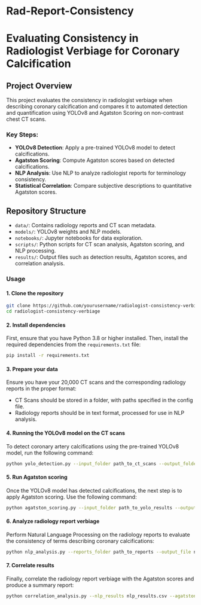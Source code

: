 # Rad-Report-Consistency

# Evaluating Consistency in Radiologist Verbiage for Coronary Calcification

## Project Overview
This project evaluates the consistency in radiologist verbiage when describing coronary calcification and compares it to automated detection and quantification using YOLOv8 and Agatston Scoring on non-contrast chest CT scans.

### Key Steps:
- **YOLOv8 Detection**: Apply a pre-trained YOLOv8 model to detect calcifications.
- **Agatston Scoring**: Compute Agatston scores based on detected calcifications.
- **NLP Analysis**: Use NLP to analyze radiologist reports for terminology consistency.
- **Statistical Correlation**: Compare subjective descriptions to quantitative Agatston scores.

## Repository Structure
- `data/`: Contains radiology reports and CT scan metadata.
- `models/`: YOLOv8 weights and NLP models.
- `notebooks/`: Jupyter notebooks for data exploration.
- `scripts/`: Python scripts for CT scan analysis, Agatston scoring, and NLP processing.
- `results/`: Output files such as detection results, Agatston scores, and correlation analysis.

### Usage

#### 1. Clone the repository
```bash
git clone https://github.com/yourusername/radiologist-consistency-verbiage.git
cd radiologist-consistency-verbiage
```

#### 2. Install dependencies
First, ensure that you have Python 3.8 or higher installed. Then, install the required dependencies from the `requirements.txt` file:
```bash
pip install -r requirements.txt
```

#### 3. Prepare your data
Ensure you have your 20,000 CT scans and the corresponding radiology reports in the proper format:
- CT Scans should be stored in a folder, with paths specified in the config file.
- Radiology reports should be in text format, processed for use in NLP analysis.

#### 4. Running the YOLOv8 model on the CT scans
To detect coronary artery calcifications using the pre-trained YOLOv8 model, run the following command:
```bash
python yolo_detection.py --input_folder path_to_ct_scans --output_folder results/
```

#### 5. Run Agatston scoring
Once the YOLOv8 model has detected calcifications, the next step is to apply Agatston scoring. Use the following command:
```bash
python agatston_scoring.py --input_folder path_to_yolo_results --output_file agatston_scores.csv
```

#### 6. Analyze radiology report verbiage
Perform Natural Language Processing on the radiology reports to evaluate the consistency of terms describing coronary calcifications:
```bash
python nlp_analysis.py --reports_folder path_to_reports --output_file nlp_results.csv
```

#### 7. Correlate results
Finally, correlate the radiology report verbiage with the Agatston scores and produce a summary report:
```bash
python correlation_analysis.py --nlp_results nlp_results.csv --agatston_scores agatston_scores.csv --output_file final_report.pdf
```
